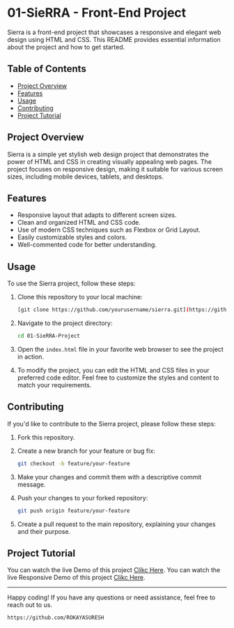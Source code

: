 # 01-SieRRA - Front-End Project
Sierra is a front-end project that showcases a responsive and elegant web design using HTML and CSS. This README provides essential information about the project and how to get started.

## Table of Contents

- [Project Overview](#project-overview)
- [Features](#features)
- [Usage](#usage)
- [Contributing](#contributing)
- [Project Tutorial](#Project-Tutorial)
## Project Overview

Sierra is a simple yet stylish web design project that demonstrates the power of HTML and CSS in creating visually appealing web pages. The project focuses on responsive design, making it suitable for various screen sizes, including mobile devices, tablets, and desktops.

## Features

- Responsive layout that adapts to different screen sizes.
- Clean and organized HTML and CSS code.
- Use of modern CSS techniques such as Flexbox or Grid Layout.
- Easily customizable styles and colors.
- Well-commented code for better understanding.

## Usage

To use the Sierra project, follow these steps:

1. Clone this repository to your local machine:

   ```bash
   [git clone https://github.com/yourusername/sierra.git](https://github.com/ROKAYASURESH/01-SieRRA-Project.git)
   ```

2. Navigate to the project directory:

   ```bash
   cd 01-SieRRA-Project
   ```

3. Open the `index.html` file in your favorite web browser to see the project in action.

4. To modify the project, you can edit the HTML and CSS files in your preferred code editor. Feel free to customize the styles and content to match your requirements.

## Contributing

If you'd like to contribute to the Sierra project, please follow these steps:

1. Fork this repository.

2. Create a new branch for your feature or bug fix:

   ```bash
   git checkout -b feature/your-feature
   ```

3. Make your changes and commit them with a descriptive commit message.

4. Push your changes to your forked repository:

   ```bash
   git push origin feature/your-feature
   ```

5. Create a pull request to the main repository, explaining your changes and their purpose.

## Project Tutorial
You can watch the live Demo of this project [Clikc Here](https://github.com/ROKAYASURESH/01-SieRRA-Project/assets/127000485/cf8d7aa1-e924-41e7-a6d1-d760baa287b6
).
You can watch the live Responsive Demo of this project [Clikc Here](https://github.com/ROKAYASURESH/01-SieRRA-Project/assets/127000485/264df486-35fd-406a-8afe-02f832158f96).



---

Happy coding! If you have any questions or need assistance, feel free to reach out to us.
```
https://github.com/ROKAYASURESH
